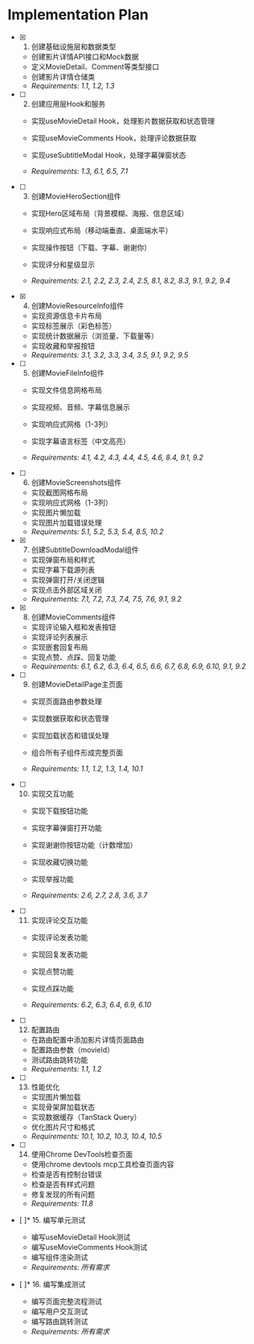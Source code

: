 # Implementation Plan

- [x] 1. 创建基础设施层和数据类型


  - 创建影片详情API接口和Mock数据
  - 定义MovieDetail、Comment等类型接口
  - 创建影片详情仓储类
  - _Requirements: 1.1, 1.2, 1.3_



- [ ] 2. 创建应用层Hook和服务
  - 实现useMovieDetail Hook，处理影片数据获取和状态管理
  - 实现useMovieComments Hook，处理评论数据获取
  - 实现useSubtitleModal Hook，处理字幕弹窗状态


  - _Requirements: 1.3, 6.1, 6.5, 7.1_

- [ ] 3. 创建MovieHeroSection组件
  - 实现Hero区域布局（背景模糊、海报、信息区域）
  - 实现响应式布局（移动端垂直、桌面端水平）


  - 实现操作按钮（下载、字幕、谢谢你）
  - 实现评分和星级显示
  - _Requirements: 2.1, 2.2, 2.3, 2.4, 2.5, 8.1, 8.2, 8.3, 9.1, 9.2, 9.4_

- [x] 4. 创建MovieResourceInfo组件


  - 实现资源信息卡片布局
  - 实现标签展示（彩色标签）
  - 实现统计数据展示（浏览量、下载量等）
  - 实现收藏和举报按钮
  - _Requirements: 3.1, 3.2, 3.3, 3.4, 3.5, 9.1, 9.2, 9.5_



- [ ] 5. 创建MovieFileInfo组件
  - 实现文件信息网格布局
  - 实现视频、音频、字幕信息展示
  - 实现响应式网格（1-3列）

  - 实现字幕语言标签（中文高亮）
  - _Requirements: 4.1, 4.2, 4.3, 4.4, 4.5, 4.6, 8.4, 9.1, 9.2_

- [ ] 6. 创建MovieScreenshots组件
  - 实现截图网格布局
  - 实现响应式网格（1-3列）
  - 实现图片懒加载
  - 实现图片加载错误处理
  - _Requirements: 5.1, 5.2, 5.3, 5.4, 8.5, 10.2_

- [x] 7. 创建SubtitleDownloadModal组件

  - 实现弹窗布局和样式
  - 实现字幕下载源列表
  - 实现弹窗打开/关闭逻辑
  - 实现点击外部区域关闭
  - _Requirements: 7.1, 7.2, 7.3, 7.4, 7.5, 7.6, 9.1, 9.2_

- [x] 8. 创建MovieComments组件


  - 实现评论输入框和发表按钮
  - 实现评论列表展示
  - 实现嵌套回复布局
  - 实现点赞、点踩、回复功能
  - _Requirements: 6.1, 6.2, 6.3, 6.4, 6.5, 6.6, 6.7, 6.8, 6.9, 6.10, 9.1, 9.2_



- [ ] 9. 创建MovieDetailPage主页面
  - 实现页面路由参数处理
  - 实现数据获取和状态管理
  - 实现加载状态和错误处理
  - 组合所有子组件形成完整页面

  - _Requirements: 1.1, 1.2, 1.3, 1.4, 10.1_

- [ ] 10. 实现交互功能
  - 实现下载按钮功能
  - 实现字幕弹窗打开功能
  - 实现谢谢你按钮功能（计数增加）
  - 实现收藏切换功能

  - 实现举报功能
  - _Requirements: 2.6, 2.7, 2.8, 3.6, 3.7_

- [ ] 11. 实现评论交互功能
  - 实现评论发表功能
  - 实现回复发表功能


  - 实现点赞功能
  - 实现点踩功能
  - _Requirements: 6.2, 6.3, 6.4, 6.9, 6.10_


- [ ] 12. 配置路由
  - 在路由配置中添加影片详情页面路由
  - 配置路由参数（movieId）
  - 测试路由跳转功能
  - _Requirements: 1.1, 1.2_




- [ ] 13. 性能优化
  - 实现图片懒加载
  - 实现骨架屏加载状态
  - 实现数据缓存（TanStack Query）
  - 优化图片尺寸和格式
  - _Requirements: 10.1, 10.2, 10.3, 10.4, 10.5_

- [ ] 14. 使用Chrome DevTools检查页面
  - 使用chrome devtools mcp工具检查页面内容
  - 检查是否有控制台错误
  - 检查是否有样式问题
  - 修复发现的所有问题
  - _Requirements: 11.8_

- [ ]* 15. 编写单元测试
  - 编写useMovieDetail Hook测试
  - 编写useMovieComments Hook测试
  - 编写组件渲染测试
  - _Requirements: 所有需求_

- [ ]* 16. 编写集成测试
  - 编写页面完整流程测试
  - 编写用户交互测试
  - 编写路由跳转测试
  - _Requirements: 所有需求_
